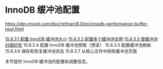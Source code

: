 # InnoDB 缓冲池配置

<https://dev.mysql.com/doc/refman/8.0/en/innodb-performance-buffer-pool.html>

[15.8.3.1 配置 InnoDB 缓冲池大小](配置InnoDB缓冲池大小.md)
[15.8.3.2 配置多个缓冲池实例](配置多个缓冲池实例.md)
[15.8.3.3 使缓冲池扫描抗性](使缓冲池扫描具有抵抗性.md)
15.8.3.4 配置 InnoDB 缓冲池预取（预读）
15.8.3.5 配置缓冲池刷新
15.8.3.6 保存和恢复缓冲池状态
15.8.3.7 从核心文件中排除缓冲池页面

本节提供 InnoDB 缓冲池的配置和调整信息。
